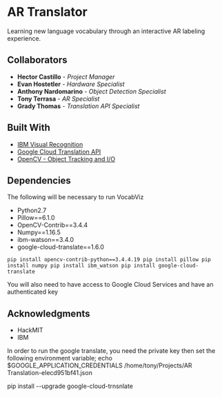 # AR Translator

Learning new language vocabulary through an interactive AR labeling experience.


## Collaborators

* **Hector Castillo** - *Project Manager*
* **Evan Hostetler** - *Hardware Specialist*
* **Anthony Nardomarino** - *Object Detection Specialist* 
* **Tony Terrasa** - *AR Specialist* 
* **Grady Thomas** - *Translation API Specialist* 

## Built With

* [IBM Visual Recognition](https://cloud.ibm.com/catalog/services/visual-recognition)
* [Google Cloud Translation API](https://cloud.google.com/translate/?utm_source=google&utm_medium=cpc&utm_campaign=na-US-all-en-dr-bkws-all-all-trial-e-dr-1007179&utm_content=text-ad-none-any-DEV_c-CRE_297670894993-ADGP_Hybrid+%7C+AW+SEM+%7C+BKWS+%7C+US+%7C+en+%7C+EXA+~+ML/AI+~+Translation+API+~+google+cloud+translate-KWID_43700037004364741-kwd-166600839370&utm_term=KW_google%20cloud%20translate-ST_google+cloud+translate&gclid=Cj0KCQjwn_LrBRD4ARIsAFEQFKue6OWXW_-XTgIPRACTeE5FLx12wreHO63RJapJ-rZMMRt2lUtndhgaAvfXEALw_wcB)
* [OpenCV - Object Tracking and I/O](https://https://opencv.org/)


## Dependencies
The following will be necessary to run VocabViz

- Python2.7
- Pillow==6.1.0
- OpenCV-Contrib==3.4.4
- Numpy==1.16.5
- ibm-watson==3.4.0
- google-cloud-translate==1.6.0

`
pip install opencv-contrib-python==3.4.4.19
pip install pillow
pip install numpy
pip install ibm_watson
pip install google-cloud-translate
`

You will also need to have access to Google Cloud Services and have an authenticated key

## Acknowledgments

* HackMIT
* IBM


In order to run the google translate, you need the private key
then set the following environment variable;
echo $GOOGLE_APPLICATION_CREDENTIALS
/home/tony/Projects/AR Translation-elecd951bf41.json


pip install --upgrade google-cloud-trnsnlate

